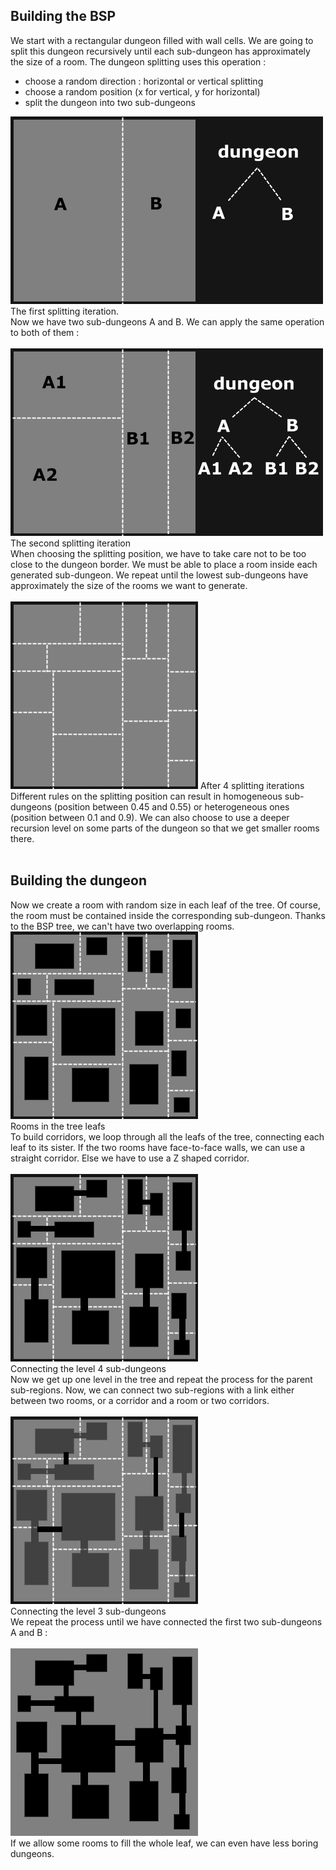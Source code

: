 ## Building the BSP

We start with a rectangular dungeon filled with wall cells. We are going to split this dungeon recursively until each sub-dungeon has approximately the size of a room. The dungeon splitting uses this operation :

- choose a random direction : horizontal or vertical splitting
- choose a random position (x for vertical, y for horizontal)
- split the dungeon into two sub-dungeons

![img](images/Dungeon_bsp1.png)
The first splitting iteration. <br>
Now we have two sub-dungeons A and B. We can apply the same operation to both of them : 
</br></br>
![img](images/Dungeon_bsp2.png)
The second splitting iteration </br>
When choosing the splitting position, we have to take care not to be too close to the dungeon border. We must be able to place a room inside each generated sub-dungeon. We repeat until the lowest sub-dungeons have approximately the size of the rooms we want to generate. 
</br></br>
![img](images/Dungeon_bsp3.png)
After 4 splitting iterations <br>
Different rules on the splitting position can result in homogeneous sub-dungeons (position between 0.45 and 0.55) or heterogeneous ones (position between 0.1 and 0.9). We can also choose to use a deeper recursion level on some parts of the dungeon so that we get smaller rooms there. 
</br></br>

## Building the dungeon

Now we create a room with random size in each leaf of the tree. Of course, the room must be contained inside the corresponding sub-dungeon. Thanks to the BSP tree, we can't have two overlapping rooms.
![img](images/Dungeon_bsp4.png)
<br>Rooms in the tree leafs <br>
To build corridors, we loop through all the leafs of the tree, connecting each leaf to its sister. If the two rooms have face-to-face walls, we can use a straight corridor. Else we have to use a Z shaped corridor. 
</br></br>
![img](images/Dungeon_bsp5.png) 
<br>Connecting the level 4 sub-dungeons <br>
Now we get up one level in the tree and repeat the process for the parent sub-regions. Now, we can connect two sub-regions with a link either between two rooms, or a corridor and a room or two corridors. 
</br></br>
![img](images/Dungeon_bsp6.png)
<br>Connecting the level 3 sub-dungeons <br>
We repeat the process until we have connected the first two sub-dungeons A and B :
</br></br>
![img](images/Dungeon_bsp7.png)
<br>If we allow some rooms to fill the whole leaf, we can even have less boring dungeons. 